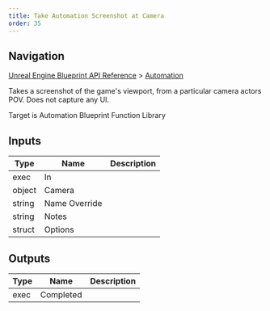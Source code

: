 ```yaml
---
title: Take Automation Screenshot at Camera
order: 35
---
```

## Navigation

[Unreal Engine Blueprint API Reference](https://dev.epicgames.com/documentation/en-us/unreal-engine/BlueprintAPI) > [Automation](https://dev.epicgames.com/documentation/en-us/unreal-engine/BlueprintAPI/Automation)

Takes a screenshot of the game's viewport, from a particular camera actors POV. Does not capture any UI.

Target is Automation Blueprint Function Library

## Inputs

| Type | Name | Description |
| --- | --- | --- |
| exec | In |  |
| object | Camera |  |
| string | Name Override |  |
| string | Notes |  |
| struct | Options |  |

## Outputs

| Type | Name | Description |
| --- | --- | --- |
| exec | Completed |  |
